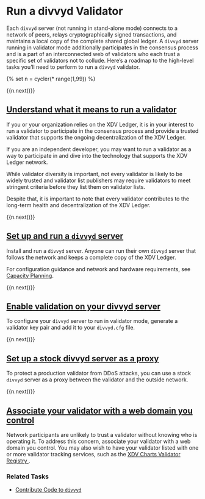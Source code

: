 # Run a divvyd Validator

Each `divvyd` server (not running in stand-alone mode) connects to a network of peers, relays cryptographically signed transactions, and maintains a local copy of the complete shared global ledger. A `divvyd` server running in validator mode additionally participates in the consensus process and is a part of an interconnected web of validators who each trust a specific set of validators not to collude. Here’s a roadmap to the high-level tasks you’ll need to perform to run a `divvyd` validator.


{% set n = cycler(* range(1,99)) %}


<span class="use-case-step-num">{{n.next()}}</span>
<!-- <span class="use-case-step-length">(1 hour)</span> -->
## [Understand what it means to run a validator](divvyd-server-modes.html#reasons-to-run-a-validator)

If you or your organization relies on the XDV Ledger, it is in your interest to run a validator to participate in the consensus process and provide a trusted validator that supports the ongoing decentralization of the XDV Ledger.

If you are an independent developer, you may want to run a validator as a way to participate in and dive into the technology that supports the XDV Ledger network.

While validator diversity is important, not every validator is likely to be widely trusted and validator list publishers may require validators to meet stringent criteria before they list them on validator lists.

Despite that, it is important to note that every validator contributes to the long-term health and decentralization of the XDV Ledger.


<span class="use-case-step-num">{{n.next()}}</span>
<!-- <span class="use-case-step-length">(1 hour)</span> -->
## [Set up and run a `divvyd` server](manage-the-divvyd-server.html)

Install and run a `divvyd` server. Anyone can run their own `divvyd` server that follows the network and keeps a complete copy of the XDV Ledger.

For configuration guidance and network and hardware requirements, see [Capacity Planning](capacity-planning.html).


<span class="use-case-step-num">{{n.next()}}</span>
<!-- <span class="use-case-step-length">(1 hour)</span> -->
## [Enable validation on your divvyd server](run-divvyd-as-a-validator.html)

To configure your `divvyd` server to run in validator mode, generate a validator key pair and add it to your `divvyd.cfg` file.


<span class="use-case-step-num">{{n.next()}}</span>
<!-- <span class="use-case-step-length">(1 hour)</span> -->
## [Set up a stock divvyd server as a proxy](run-divvyd-as-a-validator.html#set-up-proxies-to-help-protect-your-validator)

To protect a production validator from DDoS attacks, you can use a stock `divvyd` server as a proxy between the validator and the outside network.


<span class="use-case-step-num">{{n.next()}}</span>
<!-- <span class="use-case-step-length">(1 hour)</span> -->
## [Associate your validator with a web domain you control](run-divvyd-as-a-validator.html#provide-domain-verification)

Network participants are unlikely to trust a validator without knowing who is operating it. To address this concern, associate your validator with a web domain you control.
You may also wish to have your validator listed with one or more validator tracking services, such as the <a href="https://xdvcharts.xdv.io/#/validators" target="_blank">XDV Charts Validator Registry <i class="fa fa-external-link" aria-hidden="true"></i></a>.<!--#{ fix md highlighting_ #}-->


### Related Tasks

- [Contribute Code to `divvyd`](contribute-code-to-divvyd.html)
